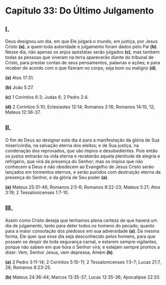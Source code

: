 # Capítulo 33: Do Último Julgamento

## **I.**
Deus designou um dia, em que Ele julgará o mundo, em justiça, por Jesus Cristo **(a)**, a quem toda autoridade e julgamento foram dados pelo Pai **(b)**. Nesse dia, não apenas os anjos apóstatas serão julgados **(c)**, mas também todas as pessoas que viveram na terra aparecerão diante do tribunal de Cristo, para prestar contas de seus pensamentos, palavras e ações; e para receber de acordo com o que fizeram no corpo, seja bom ou maligno **(d)**.

**(a)** Atos 17:31.

**(b)** João 5:27.

**(c)** 1 Coríntios 6:3; Judas 6; 2 Pedro 2:4.

**(d)** 2 Coríntios 5:10; Eclesiastes 12:14; Romanos 2:16; Romanos 14:10, 12; Mateus 12:36-37.

## **II.**
O fim de Deus ao designar este dia é para a manifestação da glória de Sua misericórdia, na salvação eterna dos eleitos; e de Sua justiça, na condenação dos reprovados, que são ímpios e desobedientes. Pois então os justos entrarão na vida eterna e receberão aquela plenitude de alegria e refrigério, que virá da presença do Senhor; mas os ímpios que não conhecem a Deus e não obedecem ao Evangelho de Jesus Cristo serão lançados em tormentos eternos, e serão punidos com destruição eterna da presença do Senhor, e da glória de Seu poder **(a)**.

**(a)** Mateus 25:31-46; Romanos 2:5-6; Romanos 9:22-23; Mateus 5:21; Atos 3:19; 2 Tessalonicenses 1:7-10.

## **III.**
Assim como Cristo deseja que tenhamos plena certeza de que haverá um dia de julgamento, tanto para deter todos os homens do pecado; quanto para a maior consolação dos piedosos em sua adversidade **(a)**. Da mesma forma, Ele quer que esse dia seja desconhecido pelos homens, para que possam se despir de toda segurança carnal, e estarem sempre vigilantes, porque não sabem em que hora o Senhor virá; e estejam sempre prontos a dizer: Vem, Senhor Jesus, vem depressa, Amém **(b)**.

**(a)** 2 Pedro 3:11-14; 2 Coríntios 5:10-11; 2 Tessalonicenses 1:5-7; Lucas 21:7, 28; Romanos 8:23-25.

**(b)** Mateus 24:36-44; Marcos 13:35-37; Lucas 12:35-36; Apocalipse 22:20.